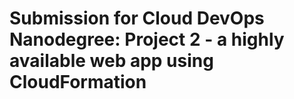 # Submission for Cloud DevOps Nanodegree: Project 2 - a highly available web app using CloudFormation
